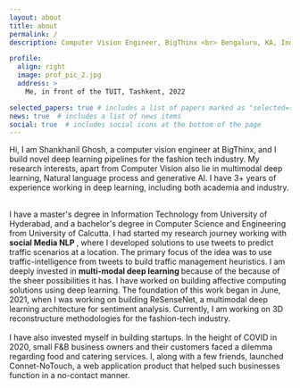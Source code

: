 ```yaml
---
layout: about
title: about
permalink: /
description: Computer Vision Engineer, BigThinx <br> Bengaluru, KA, India 560037.

profile:
  align: right
  image: prof_pic_2.jpg
  address: >
    Me, in front of the TUIT, Tashkent, 2022

selected_papers: true # includes a list of papers marked as "selected={true}"
news: true  # includes a list of news items
social: true  # includes social icons at the bottom of the page
---
```

Hi, I am Shankhanil Ghosh, a computer vision engineer at BigThinx, and I build novel deep learning pipelines for the fashion tech industry. My research interests, apart from Computer Vision also lie in multimodal deep learning, Natural language process and generative AI. I have 3+ years of experience working in deep learning, including both academia and industry. <br><br>
<!-- a Master's student at School of Computer and Information Sciences, University of Hyderabad. My research interests lie in the domain of deep learning, multi modal deep learning, natural language processing and affective computing. <br><br> -->
I have a master's degree in Information Technology from University of Hyderabad, and a bachelor's degree in Computer Science and Engineering from University of Calcutta. I had started my research journey working with <b>social Media NLP </b>, where I developed solutions to use tweets to predict traffic scenarios at a location. The primary focus of the idea was to use traffic-intelligence from tweets to build traffic management heuristics. I am deeply invested in <b>multi-modal deep learning </b> because of the  because of the sheer possibilities it has. I have worked on building affective computing solutions using deep learning. The foundation of this work began in June, 2021, when I was working on building ReSenseNet, a multimodal deep learning architecture for sentiment analysis. Currently, I am working on 3D reconstructure methodologies for the fashion-tech industry.
<br><br>
I have also invested myself in building startups. In the height of COVID in 2020, small F&B business owners and their customers faced a dilemma regarding food and catering services. I, along with a few friends, launched Connet-NoTouch, a web application product that helped such businesses function in a no-contact manner.

<!-- Put your address / P.O. box / other info right below your picture. You can also disable any these elements by editing `profile` property of the YAML header of your `_pages/about.md`. Edit `_bibliography/papers.bib` and Jekyll will render your [publications page](/al-folio/publications/) automatically. -->

<!-- Link to your social media connections, too. This theme is set up to use [Font Awesome icons](http://fortawesome.github.io/Font-Awesome/) and [Academicons](https://jpswalsh.github.io/academicons/), like the ones below. Add your Facebook, Twitter, LinkedIn, Google Scholar, or just disable all of them. -->
